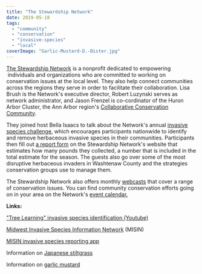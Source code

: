 ```yaml
---
title: "The Stewardship Network"
date: 2019-05-18
tags: 
  - "community"
  - "conservation"
  - "invasive-species"
  - "local"
coverImage: "Garlic-Mustard-D.-Dister.jpg"
---
```


[The Stewardship Network](https://stewardshipnetwork.org) is a nonprofit dedicated to empowering  individuals and organizations who are committed to working on conservation issues at the local level. They also help connect communities across the regions they serve in order to facilitate their collaboration. Lisa Brush is the Network's executive director, Robert Luzynski serves as network administrator, and Jason Frenzel is co-cordinator of the Huron Arbor Cluster, the Ann Arbor region's [Collaborative Conservation Community](https://stewardshipnetwork.org/communities/).

<!--more-->

They joined host Bella Isaacs to talk about the Network's annual [invasive species challenge,](https://stewardshipnetwork.org/spring-invasive-species-challenge/) which encourages participants nationwide to identify and remove herbaceous invasive species in their communities. Participants then fill out [a report form](https://spring.stewardshipnetwork.org/reporting-form/) on the Stewardship Network's website that estimates how many pounds they collected, a number that is included in the total estimate for the season. The guests also go over some of the most disruptive herbaceous invaders in Washtenaw County and the strategies conservation groups use to manage them.

The Stewardship Network also offers monthly [webcasts](https://stewardshipnetwork.org/webcasts/) that cover a range of conservation issues. You can find community conservation efforts going on in your area on the Network's [event calendar.](https://stewardshipnetwork.org/events/) 

**Links:**

["Tree Learning" invasive species identification (Youtube)](https://www.youtube.com/watch?v=8A6unF_1F-c&list=PLdkzJBivG-q-gKkzhSEkL96LtX4Yqzz56) 

[Midwest Invasive Species Information Network](https://www.misin.msu.edu) (MISIN)

[MISIN invasive species reporting app](https://www.misin.msu.edu/apps/) 

Information on [Japanese stiltgrass](https://www.michigan.gov/invasives/0,5664,7-324-68002_74188-367880--,00.html) 

Information on [garlic mustard](https://www.michigan.gov/invasives/0,5664,7-324-68002_71240_73853-379483--,00.html)
